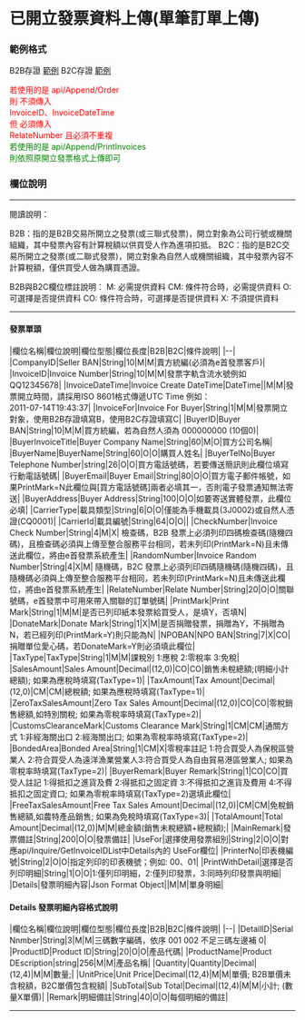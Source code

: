 # 已開立發票資料上傳(單筆訂單上傳)

### 範例格式
B2B存證 [範例](b2bJsonSample.html)
B2C存證 [範例](b2cJsonSample.html)

<font color='red'>
若使用的是 api/Append/Order <br />
則 不須傳入 <br />
InvoiceID、InvoiceDateTime <br />
但 必須傳入 <br />
RelateNumber 且必須不重複 <br />
</font>

<font color='green'>
若使用的是 api/Append/PrintInvoices <br />
則依照原開立發票格式上傳即可 <br />
</font>

### 欄位說明 
---
閱讀說明：

B2B：指的是B2B交易所開立之發票(或三聯式發票)，開立對象為公司行號或機關組織，其中發票內容有計算稅額以供買受人作為進項扣抵。
B2C：指的是B2C交易所開立之發票(或二聯式發票)，開立對象為自然人或機關組織，其中發票內容不計算稅額，僅供買受人做為購買憑證。

B2B與B2C欄位標註說明：
M: 必需提供資料
CM: 條件符合時，必需提供資料
O: 可選擇是否提供資料
CO: 條件符合時，可選擇是否提供資料
X: 不須提供資料

---

#### 發票單頭
|欄位名稱|欄位說明|欄位型態|欄位長度|B2B|B2C|條件說明|
|--|
|CompanyID|Seller BAN|String|10|M|M|賣方統編(必須為e首發票客戶)|
|InvoiceID|Invoice Number|String|10|M|M|發票字軌含流水號例如 QQ12345678|
|InvoiceDateTime|Invoice Create DateTime|DateTime||M|M|發票開立時間，請採用ISO 8601格式傳遞UTC Time 例如：<br /> 2011-07-14T19:43:37|
|InvoiceFor|Invoice For Buyer|String|1|M|M|發票開立對象，使用B2B存證填寫B，使用B2C存證填寫C|
|BuyerID|Buyer BAN|String|10|M|M|買方統編，若為自然人須為 000000000 (10個0)|
|BuyerInvoiceTitle|Buyer Company Name|String|60|M|O|買方公司名稱|
|BuyerName|BuyerName|String|60|O|O|購買人姓名|
|BuyerTelNo|Buyer Telephone Number|string|26|O|O|買方電話號碼，若要傳送簡訊則此欄位填寫行動電話號碼|
|BuyerEmail|Buyer Email|String|80|O|O|買方電子郵件帳號，如果PrintMark=N此欄位與[買方電話號碼]兩者必填其一，否則電子發票通知無法寄送|
|BuyerAddress|Buyer Address|String|100|O|O|如要寄送實體發票，此欄位必填|
|CarrierType|載具類型|String|6|O|O|僅能為手機載具(3J0002)或自然人憑證(CQ0001)|
|CarrierId|載具編號|String|64|O|O||
|CheckNumber|Invoice Check Number|String|4|M|X| 檢查碼，B2B 發票上必須列印四碼檢查碼(隨機四碼)，且檢查碼必須與上傳至整合服務平台相同，若未列印(PrintMark=N)且未傳送此欄位，將由e首發票系統產生|
|RandomNumber|Invoice Random Number|String|4|X|M| 隨機碼，B2C 發票上必須列印四碼隨機碼(隨機四碼)，且隨機碼必須與上傳至整合服務平台相同，若未列印(PrintMark=N)且未傳送此欄位，將由e首發票系統產生|
|RelateNumber|Relate Number|String|20|O|O|關聯號碼，e首發票中可用來帶入關聯的訂單號碼|
|PrintMark|Print Mark|String|1|M|M|是否已列印紙本發票給買受人，是填Y，否填N|
|DonateMark|Donate Mark|String|1|X|M|是否捐贈發票，捐贈為Y，不捐贈為N，若已經列印(PrintMark=Y)則只能為N|
|NPOBAN|NPO BAN|String|7|X|CO|捐贈單位愛心碼，若DonateMark=Y則必須填此欄位|
|TaxType|TaxType|String|1|M|M|課稅別  1:應稅 2:零稅率 3:免稅|
|SalesAmount|Sales Amount|Decimal|(12,0)|CO|CO|銷售未稅總額;(明細小計總額); 如果為應稅時填寫(TaxType=1)|
|TaxAmount|Tax Amount|Decimal|(12,0)|CM|CM|總稅額; 如果為應稅時填寫(TaxType=1)|
|ZeroTaxSalesAmount|Zero Tax Sales Amount|Decimal|(12,0)|CO|CO|零稅銷售總額,如特別關稅; 如果為零稅率時填寫(TaxType=2)|
|CustomsClearanceMark|Customs Clearance Mark|String|1|CM|CM|通關方式 1:非經海關出口 2:經海關出口; 如果為零稅率時填寫(TaxType=2)|
|BondedArea|Bonded Area|String|1|CM|X|零稅率註記 1:符合買受人為保稅區營業人 2:符合買受人為遠洋漁業營業人3:符合買受人為自由貿易港區營業人; 如果為零稅率時填寫(TaxType=2)|
|BuyerRemark|Buyer Remark|String|1|CO|CO|買受人註記 1:得抵扣之進貨及費 2:得抵扣之固定資 3:不得抵扣之進貨及費用 4:不得抵扣之固定資口; 如果為零稅率時填寫(TaxType=2)選填此欄位|
|FreeTaxSalesAmount|Free Tax Sales Amount|Decimal|(12,0)|CM|CM|免稅銷售總額,如農特產品銷售; 如果為免稅時填寫(TaxType=3)|
|TotalAmount|Total Amount|Decimal|(12,0)|M|M|總金額(銷售未稅總額+總稅額);|
|MainRemark|發票備註|String|200|O|O|發票備註|
|UseFor|選擇使用發票組別|String|2|O|O|對應api/Inquire/GetInvoiceIDList中Details內的 UseFor欄位|
|PrinterNo|印表機編號|String|2|O|O|指定列印的印表機號；例如: 00、01|
|PrintWithDetail|選擇是否列印明細|String|1|O|O|1:僅列印明細，2:僅列印發票，3:同時列印發票與明細|
|Details|發票明細內容|Json Format Object||M|M|單身明細|

#### Details 發票明細內容格式說明

|欄位名稱|欄位說明|欄位型態|欄位長度|B2B|B2C|條件說明|
|--|
|DetailID|Serial Nnmber|String|3|M|M|三碼數字編碼，依序 001 002 不足三碼左邊補 0|
|ProductID|Product ID|String|20|O|O|產品代碼|
|ProductName|Product DEscription|string|256|M|M|產品名稱|
|Quantity|Quantity|Decimal|(12,4)|M|M|數量;|
|UnitPrice|Unit Price|Decimal|(12,4)|M|M|單價; B2B單價未含稅額，B2C單價包含稅額|
|SubTotal|Sub Total|Decimal|(12,4)|M|M|小計; (數量X單價)|
|Remark|明細備註|String|40|O|O|每個明細的備註|



---



